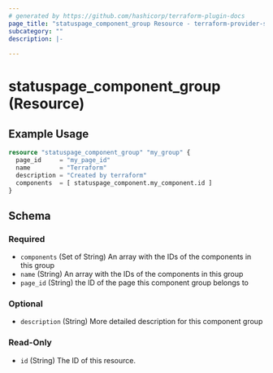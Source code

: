```yaml
---
# generated by https://github.com/hashicorp/terraform-plugin-docs
page_title: "statuspage_component_group Resource - terraform-provider-statuspage"
subcategory: ""
description: |-
  
---
```


# statuspage_component_group (Resource)



## Example Usage

```terraform
resource "statuspage_component_group" "my_group" {
  page_id     = "my_page_id"
  name        = "Terraform"
  description = "Created by terraform"
  components  = [ statuspage_component.my_component.id ]
}
```

<!-- schema generated by tfplugindocs -->
## Schema

### Required

- `components` (Set of String) An array with the IDs of the components in this group
- `name` (String) An array with the IDs of the components in this group
- `page_id` (String) the ID of the page this component group belongs to

### Optional

- `description` (String) More detailed description for this component group

### Read-Only

- `id` (String) The ID of this resource.
